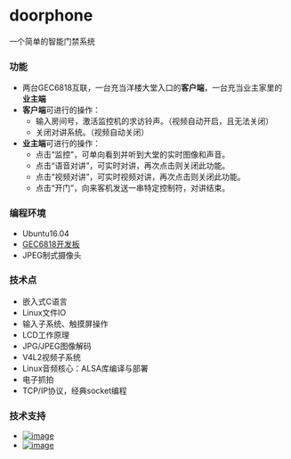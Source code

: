 # doorphone
一个简单的智能门禁系统
 
### 功能
* 两台GEC6818互联，一台充当洋楼大堂入口的**客户端**，一台充当业主家里的**业主端**
* **客户端**可进行的操作：
    * 输入房间号，激活监控机的求访铃声。（视频自动开启，且无法关闭）
    * 关闭对讲系统。（视频自动关闭）
* **业主端**可进行的操作：
    * 点击“监控”，可单向看到并听到大堂的实时图像和声音。
    * 点击“语音对讲”，可实时对讲，再次点击则关闭此功能。
    * 点击“视频对讲”，可实时视频对讲，再次点击则关闭此功能。
    * 点击“开门”，向来客机发送一串特定控制符，对讲结束。

### 编程环境
* Ubuntu16.04
* [GEC6818开发板](https://weidian.com/item.html?itemID=2167617741)
* JPEG制式摄像头

### 技术点
* 嵌入式C语言
* Linux文件IO
* 输入子系统、触摸屏操作
* LCD工作原理
* JPG/JPEG图像解码
* V4L2视频子系统
* Linux音频核心：ALSA库编译与部署
* 电子抓拍
* TCP/IP协议，经典socket编程

### 技术支持
* <a href="https://weidian.com/?userid=260920190">![image](https://github.com/vincent040/lab/blob/master/resources/weidian.jpg?raw=true)
* <a href="//shang.qq.com/wpa/qunwpa?idkey=bc2c3338276a40ac72131230ad041a00c60a2fe45172ab6b9a93fea44cf0e6fa">![image](https://github.com/vincent040/lab/blob/master/resources/QQ_qun.png?raw=true) 
